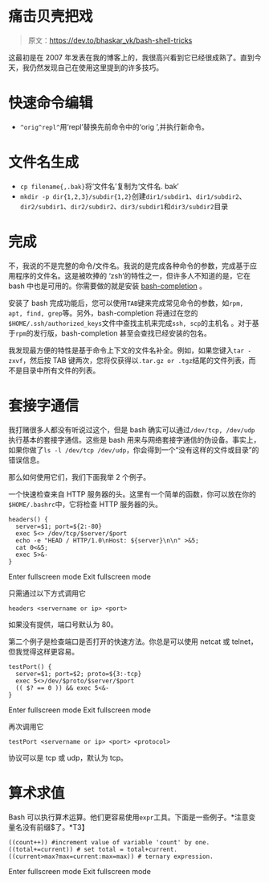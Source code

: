 # 痛击贝壳把戏

> 原文：<https://dev.to/bhaskar_vk/bash-shell-tricks>

这最初是在 2007 年发表在我的博客上的，我很高兴看到它已经很成熟了。直到今天，我仍然发现自己在使用这里提到的许多技巧。

# 快速命令编辑

*   `^orig^repl^`用‘repl’替换先前命令中的‘orig ’,并执行新命令。

# 文件名生成

*   `cp filename{,.bak}`将‘文件名’复制为‘文件名. bak’
*   `mkdir -p dir{1,2,3}/subdir{1,2}`创建`dir1/subdir1`、`dir1/subdir2`、`dir2/subdir1`、`dir2/subdir2`、`dir3/subdir1`和`dir3/subdir2`目录

# 完成

不，我说的不是完整的命令/文件名。我说的是完成各种命令的参数，完成基于应用程序的文件名。这是被吹捧的
‘zsh’的特性之一，但许多人不知道的是，它在 bash 中也是可用的。你需要做的就是安装 [bash-completion](http://www.caliban.org/bash/index.shtml#completion) 。

安装了 bash 完成功能后，您可以使用`TAB`键来完成常见命令的参数，如`rpm, apt, find, grep`等。另外，bash-completion 将通过在您的`$HOME/.ssh/authorized_keys`文件中查找主机来完成`ssh, scp`的主机名
。对于基于`rpm`的发行版，bash-completion 甚至会查找已经安装的包名。

我发现最方便的特性是基于命令上下文的文件名补全。例如，如果您键入`tar -zxvf`，然后按 TAB 键两次，您将仅获得以`.tar.gz or .tgz`结尾的文件列表，而不是目录中所有文件的列表。

# 套接字通信

我打赌很多人都没有听说过这个，但是 bash 确实可以通过`/dev/tcp, /dev/udp`执行基本的套接字通信。这些是 bash 用来与网络套接字通信的伪设备。事实上，如果你做了`ls -l /dev/tcp /dev/udp`，你会得到一个“没有这样的文件或目录”的错误信息。

那么如何使用它们，我们下面我举 2 个例子。

一个快速检查来自 HTTP 服务器的头。这里有一个简单的函数，你可以放在你的`$HOME/.bashrc`中，它将检查 HTTP 服务器的头。

```
headers() {
  server=$1; port=${2:-80}
  exec 5<> /dev/tcp/$server/$port
  echo -e "HEAD / HTTP/1.0\nHost: ${server}\n\n" >&5;
  cat 0<&5;
  exec 5>&-
} 
```

Enter fullscreen mode Exit fullscreen mode

只需通过以下方式调用它

`headers <servername or ip> <port>`

如果没有提供，端口号默认为 80。

第二个例子是检查端口是否打开的快速方法。你总是可以使用 netcat 或 telnet，但我觉得这样更容易。

```
testPort() {
  server=$1; port=$2; proto=${3:-tcp}
  exec 5<>/dev/$proto/$server/$port
  (( $? == 0 )) && exec 5<&-
} 
```

Enter fullscreen mode Exit fullscreen mode

再次调用它

`testPort <servername or ip> <port> <protocol>`

协议可以是 tcp 或 udp，默认为 tcp。

# 算术求值

Bash 可以执行算术运算。他们更容易使用`expr`工具。下面是一些例子。*注意变量名没有前缀$了。*T3】

```
((count++)) #increment value of variable 'count' by one.
((total+=current)) # set total = total+current.
((current>max?max=current:max=max)) # ternary expression. 
```

Enter fullscreen mode Exit fullscreen mode